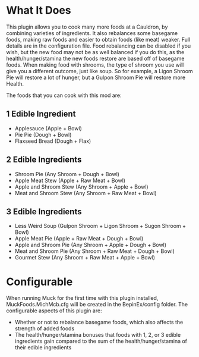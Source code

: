 # What It Does
This plugin allows you to cook many more foods at a Cauldron, by combining varieties of ingredients.
It also rebalances some basegame foods, making raw foods and easier to obtain foods (like meat) weaker. Full details are in the configuration file.
Food rebalancing can be disabled if you wish, but the new food may not be as well balanced if you do this, as the health/hunger/stamina the new foods restore are based off of basegame foods.
When making food with shrooms, the type of shroom you use will give you a different outcome, just like soup. So for example, a Ligon Shroom Pie will restore a lot of hunger, but a Gulpon Shroom Pie will restore more Health.

The foods that you can cook with this mod are:
## 1 Edible Ingredient
- Applesauce (Apple + Bowl)
- Pie Pie (Dough + Bowl)
- Flaxseed Bread (Dough + Flax)

## 2 Edible Ingredients
- Shroom Pie (Any Shroom + Dough + Bowl)
- Apple Meat Stew (Apple + Raw Meat + Bowl)
- Apple and Shroom Stew (Any Shroom + Apple + Bowl)
- Meat and Shroom Stew (Any Shroom + Raw Meat + Bowl)

## 3 Edible Ingredients
- Less Weird Soup (Gulpon Shroom + Ligon Shroom + Sugon Shroom + Bowl)
- Apple Meat Pie (Apple + Raw Meat + Dough + Bowl)
- Apple and Shroom Pie (Any Shroom + Apple + Dough + Bowl)
- Meat and Shroom Pie (Any Shroom + Raw Meat + Dough + Bowl)
- Gourmet Stew (Any Shroom + Raw Meat + Apple + Bowl)


# Configurable
When running Muck for the first time with this plugin installed, MuckFoods.MichMcb.cfg will be created in the BepinEx/config folder.
The configurable aspects of this plugin are:

- Whether or not to rebalance basegame foods, which also affects the strength of added foods
- The health/hunger/stamina bonuses that foods with 1, 2, or 3 edible ingredients gain compared to the sum of the health/hunger/stamina of their edible ingredients